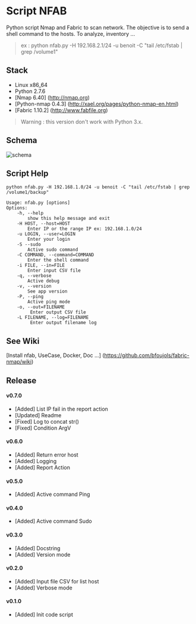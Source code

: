 # Script NFAB
Python script Nmap and Fabric to scan network.
The objective is to send a shell command to the hosts. To analyze, inventory ...

>ex : python nfab.py -H 192.168.2.1/24 -u benoit -C "tail /etc/fstab | grep /volume1"

## Stack
 + Linux x86_64
 + Python 2.7.6
 + [Nmap 6.40] (http://nmap.org)
 + [Python-nmap 0.4.3] (http://xael.org/pages/python-nmap-en.html)
 + [Fabric 1.10.2] (http://www.fabfile.org)


>Warning : this version don't work with Python 3.x. 


## Schema

![schema](https://cloud.githubusercontent.com/assets/7000210/11146997/3b8b19aa-8a13-11e5-8544-a4607698a034.png)


## Script Help

    python nfab.py -H 192.168.1.0/24 -u benoit -C "tail /etc/fstab | grep /volume1/backup" 

    Usage: nfab.py [options]
    Options:
        -h, --help            
            show this help message and exit
        -H HOST, --host=HOST  
            Enter IP or the range IP ex: 192.168.1.0/24
        -u LOGIN, --user=LOGIN
            Enter your login
        -S --sudo
            Active sudo command 
        -C COMMAND, --command=COMMAND
            Enter the shell command
        -i FILE, --in=FILE 
            Enter input CSV file
        -q, --verbose
            Active debug
        -v, --version
            See app version
        -P, --ping
            Active ping mode
        -o, --out=FILENAME
             Enter output CSV file
        -L FILENAME, --log=FILENAME
             Enter output filename log
             

## See Wiki

[Install nfab, UseCase, Docker, Doc ...] (https://github.com/bfoujols/fabric-nmap/wiki)

## Release

#### v0.7.0
- [Added] List IP fail in the report action
- [Updated] Readme
- [Fixed] Log to concat str()
- [Fixed] Condition ArgV

#### v0.6.0
- [Added] Return error host
- [Added] Logging
- [Added] Report Action

#### v0.5.0
- [Added] Active command Ping 

#### v0.4.0
- [Added] Active command Sudo

#### v0.3.0
- [Added] Docstring
- [Added] Version mode

#### v0.2.0
- [Added] Input file CSV for list host
- [Added] Verbose mode

#### v0.1.0
- [Added] Init code script
